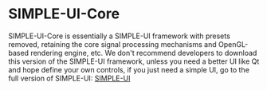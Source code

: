 # SIMPLE-UI-Core
SIMPLE-UI-Core is essentially a SIMPLE-UI framework with presets removed, retaining the core signal processing mechanisms and OpenGL-based rendering engine, etc.
We don't recommend developers to download this version of the SIMPLE-UI framework, unless you need a better UI like Qt and hope define your own controls, if you just need a simple UI, go to the full version of SIMPLE-UI:
[SIMPLE-UI](https://github.com/Tianxiaoxiao1021/SIMPLE-UI)
